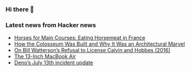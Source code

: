 ### Hi there 👋

<!--
**arashid-sh/arashid-sh** is a ✨ _special_ ✨ repository because its `README.md` (this file) appears on your GitHub profile.

Here are some ideas to get you started:

- 🔭 I’m currently working on ...
- 🌱 I’m currently learning ...
- 👯 I’m looking to collaborate on ...
- 🤔 I’m looking for help with ...
- 💬 Ask me about ...
- 📫 How to reach me: ...
- 😄 Pronouns: ...
- ⚡ Fun fact: ...
-->

### Latest news from Hacker news
<!-- BLOG-POST-LIST:START -->
- [Horses for Main Courses: Eating Horsemeat in France](https://lamelonne.substack.com/p/horses-for-main-courses)
- [How the Colosseum Was Built and Why It Was an Architectural Marvel](https://www.history.com/news/how-roman-colosseum-built)
- [On Bill Watterson’s Refusal to License Calvin and Hobbes &lpar;2016&rpar;](https://www.thelegalartist.com/blog/on-bill-wattersons-refusal-to-license-calvin-and-hobbes)
- [The 13-Inch MacBook Air](https://daringfireball.net/2022/07/the_2022_13-inch_macbook_air)
- [Deno’s July 13th incident update](https://deno.com/blog/2022-07-13-outage-post-mortem)
<!-- BLOG-POST-LIST:END -->
